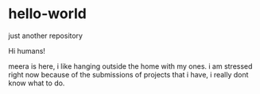 # hello-world
just another repository

Hi humans!

meera is here, i like hanging outside the home with my ones.
i am stressed right now because of the submissions of projects that i have, i really dont know what to do.
